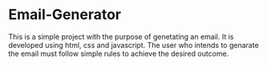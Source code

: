 # Email-Generator
This is a simple project with the purpose of genetating an email. It is developed using html, css and javascript. The user who intends to genarate the email must follow simple rules to achieve the desired outcome. 
